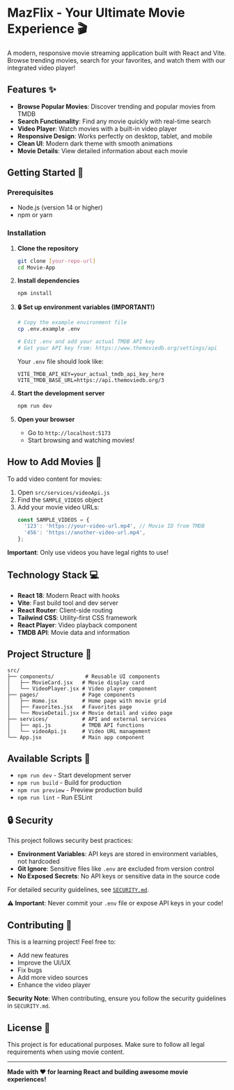 # MazFlix - Your Ultimate Movie Experience 🎬

A modern, responsive movie streaming application built with React and Vite. Browse trending movies, search for your favorites, and watch them with our integrated video player!

## Features ✨

- **Browse Popular Movies**: Discover trending and popular movies from TMDB
- **Search Functionality**: Find any movie quickly with real-time search
- **Video Player**: Watch movies with a built-in video player
- **Responsive Design**: Works perfectly on desktop, tablet, and mobile
- **Clean UI**: Modern dark theme with smooth animations
- **Movie Details**: View detailed information about each movie

## Getting Started 🚀

### Prerequisites
- Node.js (version 14 or higher)
- npm or yarn

### Installation

1. **Clone the repository**
   ```bash
   git clone [your-repo-url]
   cd Movie-App
   ```

2. **Install dependencies**
   ```bash
   npm install
   ```

3. **🔒 Set up environment variables (IMPORTANT!)**
   ```bash
   # Copy the example environment file
   cp .env.example .env
   
   # Edit .env and add your actual TMDB API key
   # Get your API key from: https://www.themoviedb.org/settings/api
   ```
   
   Your `.env` file should look like:
   ```
   VITE_TMDB_API_KEY=your_actual_tmdb_api_key_here
   VITE_TMDB_BASE_URL=https://api.themoviedb.org/3
   ```

4. **Start the development server**
   ```bash
   npm run dev
   ```

5. **Open your browser**
   - Go to `http://localhost:5173`
   - Start browsing and watching movies!

## How to Add Movies 🎥

To add video content for movies:

1. Open `src/services/videoApi.js`
2. Find the `SAMPLE_VIDEOS` object
3. Add your movie video URLs:
   ```javascript
   const SAMPLE_VIDEOS = {
     '123': 'https://your-video-url.mp4', // Movie ID from TMDB
     '456': 'https://another-video-url.mp4',
   };
   ```

**Important**: Only use videos you have legal rights to use!

## Technology Stack 💻

- **React 18**: Modern React with hooks
- **Vite**: Fast build tool and dev server
- **React Router**: Client-side routing
- **Tailwind CSS**: Utility-first CSS framework
- **React Player**: Video playback component
- **TMDB API**: Movie data and information

## Project Structure 📁

```
src/
├── components/          # Reusable UI components
│   ├── MovieCard.jsx   # Movie display card
│   └── VideoPlayer.jsx # Video player component
├── pages/              # Page components
│   ├── Home.jsx        # Home page with movie grid
│   ├── Favorites.jsx   # Favorites page
│   └── MovieDetail.jsx # Movie detail and video page
├── services/           # API and external services
│   ├── api.js          # TMDB API functions
│   └── videoApi.js     # Video URL management
└── App.jsx             # Main app component
```

## Available Scripts 📜

- `npm run dev` - Start development server
- `npm run build` - Build for production
- `npm run preview` - Preview production build
- `npm run lint` - Run ESLint

## 🔒 Security

This project follows security best practices:

- **Environment Variables**: API keys are stored in environment variables, not hardcoded
- **Git Ignore**: Sensitive files like `.env` are excluded from version control
- **No Exposed Secrets**: No API keys or sensitive data in the source code

For detailed security guidelines, see [`SECURITY.md`](./SECURITY.md).

**⚠️ Important**: Never commit your `.env` file or expose API keys in your code!

## Contributing 🤝

This is a learning project! Feel free to:
- Add new features
- Improve the UI/UX
- Fix bugs
- Add more video sources
- Enhance the video player

**Security Note**: When contributing, ensure you follow the security guidelines in `SECURITY.md`.

## License 📄

This project is for educational purposes. Make sure to follow all legal requirements when using movie content.

---

**Made with ❤️ for learning React and building awesome movie experiences!**
